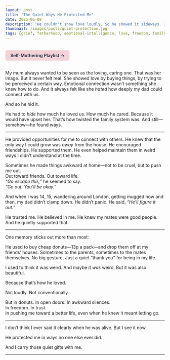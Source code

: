 ```yaml
---
layout: post
title: "The Quiet Ways He Protected Me"
date: 2025-06-08
description: "He couldn't show love loudly. So he showed it sideways. In donuts. In freedom. In silence."
thumbnail: /images/posts/quiet-protection.jpg
tags: [grief, fatherhood, emotional-intelligence, love, freedom, family]
---
```


<a href="https://music.youtube.com/playlist?list=PLuO5E1rh5RqIzePJeOjdXo62gwnYJ748_&si=NvtF0mzI9Sx2IoPu&shuffle=1" 
   target="_blank" 
   class="back-button"
   style="display:inline-block; margin: 1rem auto; background-color: #F4D3D8; color: #1A2D41; padding: 0.5rem 1rem; border-radius: 6px; font-weight: 600; text-decoration: none;">
  Self‑Mothering Playlist →
</a>

My mum always wanted to be seen as the loving, caring one. That was her image. But it never felt real. She showed love by buying things, by trying to be perceived a certain way. Emotional connection wasn’t something she knew how to do. And it always felt like she *hated* how deeply my dad could connect with us.

And so he hid it.

He had to *hide* how much he loved us. How much he cared. Because it would have upset her. That’s how twisted the family system was. And still—somehow—he found ways.

---

He provided opportunities for me to connect with others. He knew that the only way I could grow was *away* from the house. He encouraged friendships. He supported them. He even helped maintain them in weird ways I didn’t understand at the time.

Sometimes he made things awkward at home—not to be cruel, but to push me out.  
Out toward friends. Out toward life.  
*“Go escape this,”* he seemed to say.  
*“Go out. You’ll be okay.”*

And when I was 14, 15, wandering around London, getting mugged now and then, my dad didn’t clamp down. He didn’t panic. He said, *“He’ll figure it out.”*

He trusted me. He believed in me. He knew my mates were good people. And he quietly supported that.

---

One memory sticks out more than most:

He used to buy cheap donuts—13p a pack—and drop them off at my friends’ houses. Sometimes to the parents, sometimes to the mates themselves. No big gesture. Just a quiet “thank you” for being in my life.

I used to think it was weird. And maybe it *was* weird. But it was also beautiful.

Because that’s how he loved.

Not loudly. Not conventionally.

But in donuts. In open doors. In awkward silences.  
In freedom. In trust.  
In pushing me toward a better life, even when he knew it meant letting go.

---

I don’t think I ever said it clearly when he was alive. But I see it now.

He protected me in ways no one else ever did.

And I carry those quiet gifts with me.

---
